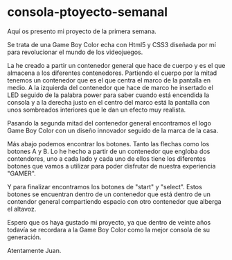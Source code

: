 # consola-ptoyecto-semanal

Aquí os presento mi proyecto de la primera semana.

Se trata de una Game Boy Color echa con Html5 y CSS3 diseñada por mí para revolucionar el mundo de los videojuegos.

La he creado a partir un contenedor general que hace de cuerpo y es el que almacena a los diferentes contenedores. Partiendo el cuerpo por la mitad tenemos un contenedor que es el que centra el marco de la pantalla en medio. A la izquierda del contenedor que hace de marco he insertado el LED seguido de la palabra power para saber cuando está encendida la consola y a la derecha justo en el centro del marco está la pantalla con unos sombreados interiores que le dan un efecto muy realista.

Pasando la segunda mitad del contenedor general encontramos el logo Game Boy Color con un diseño innovador seguido de la marca de la casa.

Más abajo podemos encontrar los botones. Tanto las flechas como los botones A y B. Lo he hecho a partir de un contenedor que engloba dos contendores, uno a cada lado y cada uno de ellos tiene los diferentes botones que vamos a utilizar para poder disfrutar de nuestra experiencia "GAMER".

Y para finalizar encontramos los botones de "start" y "select". Estos botones se encuentran dentro de un contenedor que está dentro de un contendor general compartiendo espacio con otro contenedor que alberga el altavoz.

Espero que os haya gustado mi proyecto, ya que dentro de veinte años todavía se recordara a la Game Boy Color como la mejor consola de su generación.

Atentamente Juan.